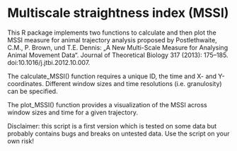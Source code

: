 Multiscale straightness index (MSSI)
====================================

This R package implements two functions to calculate and then plot the MSSI measure for animal trajectory analysis proposed by Postlethwaite, C.M., P. Brown, und T.E. Dennis: „A New Multi-Scale Measure for Analysing Animal Movement Data“. 
Journal of Theoretical Biology 317 (2013): 175–185. doi:10.1016/j.jtbi.2012.10.007.

The calculate_MSSI() function requires a unique ID, the time and X- and Y-coordinates. Different window sizes and time resolutions (i.e. granulosity) can be specified.

The plot_MSSI() function provides a visualization of the MSSI across window sizes and time for a given trajectory.

Disclaimer: this script is a first version which is tested on some data but probably contains bugs and breaks on untested data. Use the script on your own risk! 


